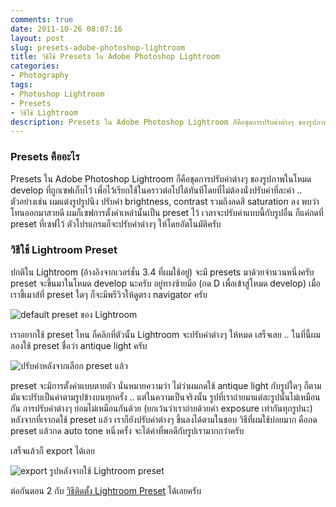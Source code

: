 ```yaml
---
comments: true
date: 2011-10-26 08:07:16
layout: post
slug: presets-adobe-photoshop-lightroom
title: วิธีใช้ Presets ใน Adobe Photoshop Lightroom
categories:
- Photography
tags:
- Photoshop Lightroom
- Presets
- วิธีใช้ Lightroom
description: Presets ใน Adobe Photoshop Lightroom ก็คือชุดการปรับค่าต่างๆ ของรูปภาพในโหมด develop ที่ถูกเซฟเก็บไว้ เพื่อไว้เรียกใช้ในคราวต่อไปได้ทันที
---
```


### Presets คืออะไร

Presets ใน Adobe Photoshop Lightroom ก็คือชุดการปรับค่าต่างๆ ของรูปภาพในโหมด develop ที่ถูกเซฟเก็บไว้ เพื่อไว้เรียกใช้ในคราวต่อไปได้ทันทีโดยที่ไม่ต้องนั่งปรับค่าที่ละค่า .. ตัวอย่างเช่น ผมแต่งรูปรูปนึง ปรับค่า brightness, contrast รวมถึงลดสี saturation ลง พบว่าโทนออกมาสวยดี ผมก็เซฟการตั้งค่าเหล่านั้นเป็น preset ไว้ เวลาจะปรับค่าแบบนี้กับรูปอื่น ก็แค่กดที่ preset ที่เซฟไว้ ตัวโปรแกรมก็จะปรับค่าต่างๆ ให้โดยอัตโนมัติครับ

### วิธีใช้ Lightroom Preset

ปกติใน Lightroom (อ้างอิงจากเวอร์ชั่น 3.4 ที่ผมใช้อยู่) จะมี presets มาด้วยจำนวนหนึ่งครับ preset จะขึ้นมาในโหมด develop นะครับ อยู่ทางซ้ายมือ (กด D เพื่อเข้าสู่โหมด develop) เมื่อเราชี้เมาส์ที่ preset ใดๆ ก็จะมีพรีวิวให้ดูตรง navigator ครับ

![default preset ของ Lightroom](http://files.armno.in.th/uploads/2011/10/default.jpg)

เราอยากใช้ preset ไหน ก็คลิกที่ตัวนั้น Lightroom จะปรับค่าต่างๆ ให้หมด เสร็จเลย .. ในที่นี้ผมลองใช้ preset ชื่อว่า antique light ครับ

![ปรับค่าหลังจากเลือก preset แล้ว](http://files.armno.in.th/uploads/2011/10/applied.jpg)

preset จะมีการตั้งค่าแบบตายตัว นั่นหมายความว่า ไม่ว่าผมกดใช้ antique light กับรูปใดๆ ก็ตาม มันจะปรับเป็นค่าตามรูปข้างบนทุกครั้ง .. แต่ในความเป็นจริงนั้น รูปที่เราถ่ายมาแต่ละรูปนั้นไม่เหมือนกัน การปรับค่าต่างๆ ย่อมไม่เหมือนกันด้วย (ยกเว้นว่าเราถ่ายด้วยค่า exposure เท่ากันทุกรูปนะ) หลังจากที่เรากดใช้ preset แล้ว เราก็ยังปรับค่าต่างๆ ขึ้นลงได้ตามในชอบ วิธีที่ผมใช้บ่อยมาก คือกด preset แล้วกด auto tone หนึ่งครั้ง จะได้ค่าที่พอดีกับรูปเรามากกว่าครับ

เสร็จแล้วก็ export ได้เลย

![export รูปหลังจากใช้ Lightroom preset](http://files.armno.in.th/uploads/2011/10/adjusted-600x337.jpg)

ต่อกันตอน 2 กับ [วิธีติดตั้ง Lightroom Preset](http://armno.in.th/2011/10/27/installing-lightroom-presets/) ได้เลยครับ
